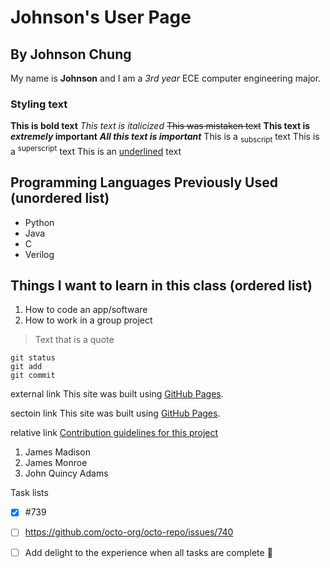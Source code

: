 # Johnson's User Page
## By Johnson Chung
My name is **Johnson** and I am a _3rd year_ ECE computer engineering major.



### Styling text
**This is bold text**
_This text is italicized_
~~This was mistaken text~~
**This text is _extremely_ important**
***All this text is important***
This is a <sub>subscript</sub> text
This is a <sup>superscript</sup> text
This is an <ins>underlined</ins> text

## Programming Languages Previously Used (unordered list)
- Python
- Java
- C
- Verilog

## Things I want to learn in this class (ordered list)
1. How to code an app/software
2. How to work in a group project

> Text that is a quote

```
git status
git add
git commit
```

external link
This site was built using [GitHub Pages](https://pages.github.com/).

sectoin link
This site was built using [GitHub Pages](https://pages.github.com/).

relative link
[Contribution guidelines for this project](docs/CONTRIBUTING.md)


1. James Madison
2. James Monroe
3. John Quincy Adams



Task lists
- [x] #739
- [ ] https://github.com/octo-org/octo-repo/issues/740
- [ ] Add delight to the experience when all tasks are complete :tada:


